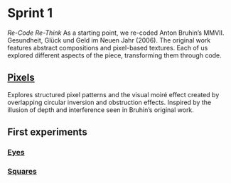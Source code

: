 # Sprint 1

_Re-Code Re-Think_
As a starting point, we re-coded Anton Bruhin’s MMVII. Gesundheit, Glück und Geld im Neuen Jahr (2006). The original work features abstract compositions and pixel-based textures. Each of us explored different aspects of the piece, transforming them through code.

## [Pixels](https://jfladas.github.io/colabor/sprint1/pixels/)

Explores structured pixel patterns and the visual moiré effect created by overlapping circular inversion and obstruction effects. Inspired by the illusion of depth and interference seen in Bruhin’s original work.

## First experiments

### [Eyes](https://jfladas.github.io/colabor/sprint1/eyes/)

### [Squares](https://jfladas.github.io/colabor/sprint1/squares/)

